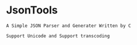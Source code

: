 # JsonTools


	A Simple JSON Parser and Generater Written by C
	
	Support Unicode and Support transcoding
	
	
